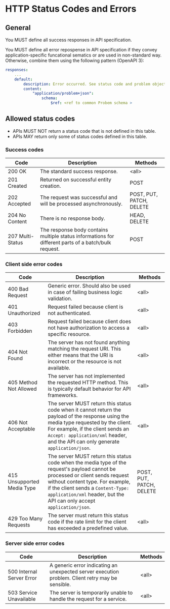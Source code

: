 # HTTP Status Codes and Errors

## General

You MUST define all success responses in API specification.

You MUST define all error repospense in API specification if they convey application-specific funcational sematics or are used in non-standard way. Otherwise, combine them using the following pattern (OpenAPI 3):

```yaml
responses:
    ...
    default:
        description: Error occurred. See status code and problem object for more information.
        content:
            "application/problem+json":
                schema:
                    $ref: <ref to common Probem schema >
```


## Allowed status codes

- APIs MUST NOT return a status code that is not defined in this table.
- APIs MAY return only some of status codes defined in this table.

### Success codes

| Code | Description | Methods |
| ---- | ----------- | ------- |
| 200 OK | The standard success response. | \<all\> |
| 201 Created | Returned on successful entity creation. | POST |
| 202 Accepted | The request was successful and will be processed asynchronously. | POST, PUT, PATCH, DELETE |
| 204 No Content | There is no response body. | HEAD, DELETE |
| 207 Multi-Status | The response body contains multiple status informations for different parts of a batch/bulk request. | POST |


### Client side error codes

| Code | Description | Methods |
| ---- | ----------- | ------- |
| 400 Bad Request | Generic error. Should also be used in case of failing business logic validation. | \<all\> |
| 401 Unauthorized | Request failed because client is not authenticated. | \<all\> |
| 403 Forbidden | Request failed because client does not have authorization to access a specific resource. | \<all\> |
| 404 Not Found | The server has not found anything matching the request URI. This either means that the URI is incorrect or the resource is not available. | \<all\> |
| 405 Method Not Allowed | The server has not implemented the requested HTTP method. This is typically default behavior for API frameworks. | \<all\> |
| 406 Not Acceptable | The server MUST return this status code when it cannot return the payload of the response using the media type requested by the client. For example, if the client sends an `Accept: application/xml` header, and the API can only generate `application/json`. | \<all\> |
| 415 Unsupported Media Type | The server MUST return this status code when the media type of the request's payload cannot be processed or client sends request without content type. For example, if the client sends a `Content-Type: application/xml` header, but the API can only accept `application/json`. | POST, PUT, PATCH, DELETE |
| 429 Too Many Requests | The server must return this status code if the rate limit for the client has exceeded a predefined value. | \<all\> |


### Server side error codes

| Code | Description | Methods |
| ---- | ----------- | ------- |
| 500 Internal Server Error | A generic error indicating an unexpected server execution problem. Client retry may be sensible. | \<all\> |
| 503 Service Unavailable | The server is temporarily unable to handle the request for a service. | \<all\> |


